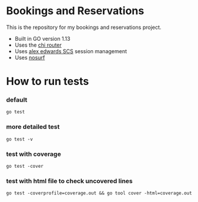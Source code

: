 # Bookings and Reservations

This is the repository for my bookings and reservations project.

- Built in GO version 1.13
- Uses the [chi router](http://github.com/go-chi/chi)
- Uses [alex edwards SCS](https://github.com/alexedwards/scs) session management
- Uses [nosurf](https://github.com/justinas/nosurf)

# How to run tests

### default
`go test`

### more detailed test
`go test -v`

### test with coverage
`go test -cover`

### test with html file to check uncovered lines
`go test -coverprofile=coverage.out && go tool cover -html=coverage.out`